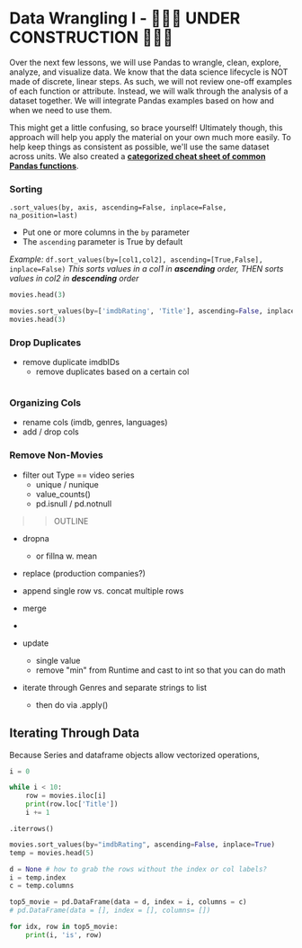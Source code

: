 # Data Wrangling I - 👷‍♀️🚧 UNDER CONSTRUCTION 🚧👷‍♀️

Over the next few lessons, we will use Pandas to wrangle, clean, explore, analyze, and visualize data. We know that the data science lifecycle is NOT made of discrete, linear steps. As such, we will not review one-off examples of each function or attribute. Instead, we will walk through the analysis of a dataset together. We will integrate Pandas examples based on how and when we need to use them.

This might get a little confusing, so brace yourself! Ultimately though, this approach will help you apply the material on your own much more easily. To help keep things as consistent as possible, we'll use the same dataset across units. We also created a **[categorized cheat sheet of common Pandas functions](../resources/pandas_cheat_sheet.md)**.

### Sorting

`.sort_values(by, axis, ascending=False, inplace=False, na_position=last)`

* Put one or more columns in the `by` parameter
* The `ascending` parameter is True by default

*Example:*
`df.sort_values(by=[col1,col2], ascending=[True,False], inplace=False)`
*This sorts values in a col1 in **ascending** order, THEN sorts values in col2 in **descending** order*

```python
movies.head(3)
```

```python
movies.sort_values(by=['imdbRating', 'Title'], ascending=False, inplace=True)
movies.head(3)
```

### Drop Duplicates
* remove duplicate imdbIDs
    * remove duplicates based on a certain col





```python

```

### Organizing Cols

* rename cols (imdb, genres, languages)
* add / drop cols

### Remove Non-Movies

* filter out Type == video series
    * unique / nunique
    * value_counts()
    * pd.isnull / pd.notnull





>>OUTLINE

* dropna
    * or fillna w. mean


* replace (production companies?)
* append single row vs. concat multiple rows
* merge
* 
* update
    * single value
    * remove "min" from Runtime and cast to int so that you can do math

* iterate through Genres and separate strings to list
    * then do via .apply()

## Iterating Through Data

Because Series and dataframe objects allow vectorized operations, 

```python
i = 0

while i < 10:
    row = movies.iloc[i]
    print(row.loc['Title'])
    i += 1
```

`.iterrows()`


```python
movies.sort_values(by="imdbRating", ascending=False, inplace=True)
temp = movies.head(5)

d = None # how to grab the rows without the index or col labels?
i = temp.index
c = temp.columns

top5_movie = pd.DataFrame(data = d, index = i, columns = c)
# pd.DataFrame(data = [], index = [], columns= [])

for idx, row in top5_movie:
    print(i, 'is', row)
```
